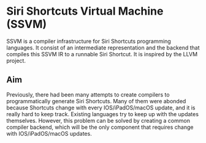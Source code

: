# Siri Shortcuts Virtual Machine (SSVM)
SSVM is a compiler infrastructure for Siri Shortcuts programming languages. It consist of an intermediate representation and the backend that compiles this SSVM IR to a runnable Siri Shortcut. It is inspired by the LLVM project.

## Aim
Previously, there had been many attempts to create compilers to programmatically generate Siri Shortcuts. Many of them were abonded because Shortcuts change with every IOS/iPadOS/macOS update, and it is really hard to keep track. Existing languages try to keep up with the updates themselves. However, this problem can be solved by creating a common compiler backend, which will be the only component that requires change with IOS/iPadOS/macOS updates.
